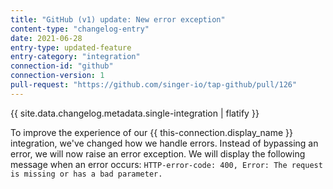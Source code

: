 ```yaml
---
title: "GitHub (v1) update: New error exception"
content-type: "changelog-entry"
date: 2021-06-28
entry-type: updated-feature
entry-category: "integration"
connection-id: "github"
connection-version: 1
pull-request: "https://github.com/singer-io/tap-github/pull/126"
---
```

{{ site.data.changelog.metadata.single-integration | flatify }}

To improve the experience of our {{ this-connection.display_name }} integration, we've changed how we handle errors. Instead of bypassing an error, we will now raise an error exception. We will display the following message when an error occurs: `HTTP-error-code: 400, Error: The request is missing or has a bad parameter.`